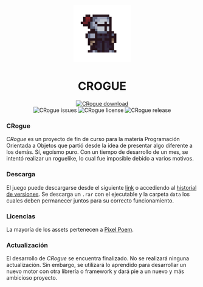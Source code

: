 <div align=center>
	<img src="icon.png" width="150" height="150" alt="Tasky logo">
	<br>
	<h1 style="font-size:30px">CROGUE</h1>
	<a href="https://github.com/falseme/CRogue/releases/tag/v-0.1-alpha">
		<img src="https://img.shields.io/badge/crogue-download-informational?style=for-the-badge&logo=DocuSign&logoColor=fff" alt="CRogue download">
	</a>
	<br>
	<img src="https://img.shields.io/github/issues/falseme/CRogue?style=for-the-badge&label=issues" alt="CRogue issues">
	<img src="https://img.shields.io/github/license/falseme/CRogue?style=for-the-badge" alt="CRogue license">
	<img src="https://img.shields.io/github/v/tag/falseme/CRogue?style=for-the-badge&label=version" alt="CRogue release">
</div>

### CRogue

*CRogue* es un proyecto de fin de curso para la materia Programación Orientada a Objetos que partió desde la idea de presentar algo diferente a los demás. Sí, egoísmo puro. Con un tiempo de desarrollo de un mes, se intentó realizar un roguelike, lo cual fue imposible debido a varios motivos.

### Descarga

El juego puede descargarse desde el siguiente [link](https://github.com/falseme/CRogue/releases/tag/v-0.1-alpha) o accediendo al [historial de versiones](https://github.com/falseme/CRogue/releases).
Se descarga un `.rar` con el ejecutable y la carpeta `data` los cuales deben permanecer juntos para su correcto funcionamiento.

### Licencias

La mayoría de los assets pertenecen a [Pixel Poem](https://pixel-poem.itch.io/dungeon-assetpuck).

### Actualización

El desarrollo de *CRogue* se encuentra finalizado. No se realizará ninguna actualización. Sin embargo, se utilizará lo aprendido para desarrollar un nuevo motor con otra librería o framework y dará pie a un nuevo y más ambicioso proyecto.
